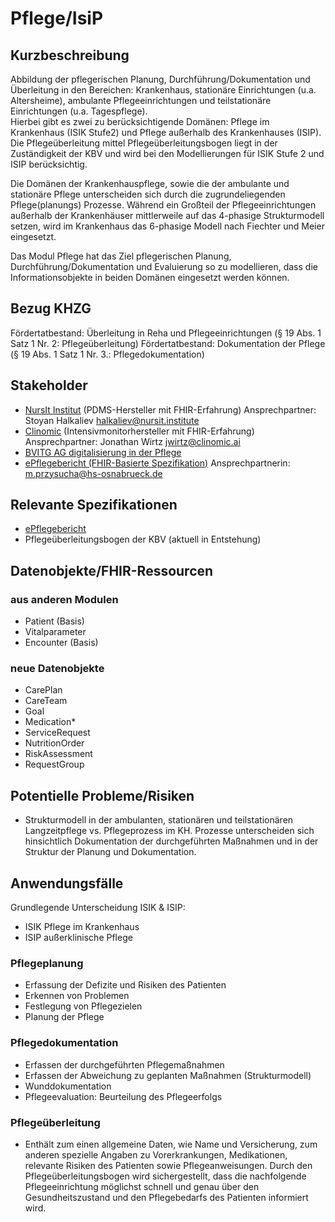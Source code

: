# Pflege/IsiP

## Kurzbeschreibung
Abbildung der pflegerischen Planung, Durchführung/Dokumentation und Überleitung in den Bereichen: Krankenhaus, stationäre Einrichtungen (u.a. Altersheime), ambulante Pflegeeinrichtungen und teilstationäre Einrichtungen (u.a. Tagespflege).  
Hierbei gibt es zwei zu berücksichtigende Domänen: Pflege im Krankenhaus (ISIK Stufe2) und Pflege außerhalb des Krankenhauses (ISIP). Die Pflegeüberleitung mittel Pflegeüberleitungsbogen liegt in der Zuständigkeit der KBV und wird bei den Modellierungen für ISIK Stufe 2 und ISIP berücksichtig.

Die Domänen der Krankenhauspflege, sowie die der ambulante und stationäre Pflege unterscheiden sich durch die zugrundeliegenden Pflege(planungs) Prozesse. Während ein Großteil der Pflegeeinrichtungen außerhalb der Krankenhäuser mittlerweile auf das 4-phasige Strukturmodell setzen, wird im Krankenhaus das 6-phasige Modell nach Fiechter und Meier eingesetzt.

Das Modul Pflege hat das Ziel pflegerischen Planung, Durchführung/Dokumentation und Evaluierung so zu modellieren, dass die Informationsobjekte in beiden Domänen eingesetzt werden können.


## Bezug KHZG
Fördertatbestand: Überleitung in Reha und Pflegeeinrichtungen (§ 19 Abs. 1 Satz 1 Nr. 2: Pflegeüberleitung)
Fördertatbestand: Dokumentation der Pflege (§ 19 Abs. 1 Satz 1 Nr. 3.: Pflegedokumentation)

## Stakeholder
* [NursIt Institut](https://nursit-institute.de/) (PDMS-Hersteller mit FHIR-Erfahrung)
Ansprechpartner:  Stoyan Halkaliev halkaliev@nursit.institute
* [Clinomic](https://www.clinomic.ai/) (Intensivmonitorhersteller mit FHIR-Erfahrung)
Ansprechpartner: Jonathan Wirtz jwirtz@clinomic.ai
* [BVITG AG digitalisierung in der Pflege](https://www.bvitg.de/arbeits-und-projektgruppen/arbeitsgruppen/ag-digitalisierung-in-der-pflege/)
* [ePflegebericht (FHIR-Basierte Spezifikation)](https://simplifier.net/ePflegebericht)
Ansprechpartnerin: m.przysucha@hs-osnabrueck.de

## Relevante Spezifikationen

* [ePflegebericht](https://simplifier.net/ePflegebericht)
* Pflegeüberleitungsbogen der KBV (aktuell in Entstehung)

## Datenobjekte/FHIR-Ressourcen
### aus anderen Modulen
* Patient (Basis)
* Vitalparameter
* Encounter (Basis)
### neue Datenobjekte
* CarePlan
* CareTeam
* Goal
* Medication*
* ServiceRequest
* NutritionOrder
* RiskAssessment
* RequestGroup

## Potentielle Probleme/Risiken
* Strukturmodell in der ambulanten, stationären und teilstationären Langzeitpflege vs. Pflegeprozess im KH. Prozesse unterscheiden sich hinsichtlich Dokumentation der durchgeführten Maßnahmen und in der Struktur der Planung und Dokumentation. 

## Anwendungsfälle

Grundlegende Unterscheidung ISIK & ISIP: 
* ISIK Pflege im Krankenhaus
* ISIP außerklinische Pflege

### Pflegeplanung
* Erfassung der Defizite und Risiken des Patienten
* Erkennen von Problemen
* Festlegung von Pflegezielen
* Planung der Pflege

### Pflegedokumentation
* Erfassen der durchgeführten Pflegemaßnahmen
* Erfassen der Abweichung zu geplanten Maßnahmen (Strukturmodell)
* Wunddokumentation
* Pflegeevaluation: Beurteilung des Pflegeerfolgs

### Pflegeüberleitung
* Enthält zum einen allgemeine Daten, wie Name und Versicherung, zum anderen spezielle Angaben zu Vorerkrankungen, Medikationen, relevante Risiken des Patienten sowie Pflegeanweisungen. Durch den Pflegeüberleitungsbogen wird sichergestellt, dass die nachfolgende Pflegeeinrichtung möglichst schnell und genau über den Gesundheitszustand und den Pflegebedarfs des Patienten informiert wird.



